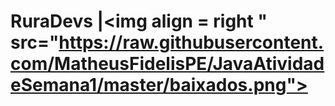 # RuraDevs  |<img align = right " src="https://raw.githubusercontent.com/MatheusFidelisPE/JavaAtividadeSemana1/master/baixados.png"> 
